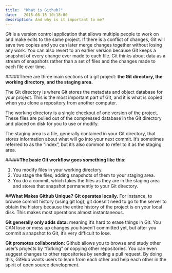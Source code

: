 ```yaml
---
title:  "What is Github?"
date:   2015-08-18 10:18:00
description: And why is it important to me?
---
```

_Git_ is a version control application that allows multiple people to work on and make edits to the same project. If there is a conflict of changes, Git will save two copies and you can later merge changes together without losing any work. You can also revert to an earlier version because Git keeps a snapshot of every change ever made to each file. Git thinks about data as a stream of snapshots rather than a set of files and the changes made to each file over time.

#####There are three main sections of a git project: **the Git directory, the working directory, and the staging area.**

The Git directory is where Git stores the metadata and object database for your project. This is the most important part of Git, and it is what is copied when you clone a repository from another computer.

The working directory is a single checkout of one version of the project. These files are pulled out of the compressed database in the Git directory and placed on disk for you to use or modify.

The staging area is a file, generally contained in your Git directory, that stores information about what will go into your next commit. It’s sometimes referred to as the “index”, but it’s also common to refer to it as the staging area.

#####**The basic Git workflow goes something like this:**

1. You modify files in your working directory.
2. You stage the files, adding snapshots of them to your staging area.
3. You do a commit, which takes the files as they are in the staging area and stores that snapshot permanently to your Git directory.


##**What Makes Github Unique?**
**Git operates locally.** For instance, to browse commit history (using git log), git doesn’t need to go to the server to obtain the history because the entire history of the project is on your local disk. This makes most operations almost instantaneous.

**Git generally only adds data:** meaning it’s hard to erase things in Git. You CAN lose or mess up changes you haven’t committed yet, but after you commit a snapshot to Git, it’s very difficult to lose.

**Git promotes collaboration:** Github allows you to browse and study other user’s projects by “forking” or copying other repositories. You can even suggest changes to other repositories by sending a pull request. By doing this, GitHub wants users to learn from each other and help each other in the spirit of open source development.